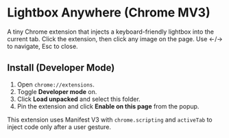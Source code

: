 
# Lightbox Anywhere (Chrome MV3)

A tiny Chrome extension that injects a keyboard-friendly lightbox into the current tab. Click the extension, then click any image on the page. Use ←/→ to navigate, Esc to close.

## Install (Developer Mode)
1. Open `chrome://extensions`.
2. Toggle **Developer mode** on.
3. Click **Load unpacked** and select this folder.
4. Pin the extension and click **Enable on this page** from the popup.

This extension uses Manifest V3 with `chrome.scripting` and `activeTab` to inject code only after a user gesture.
